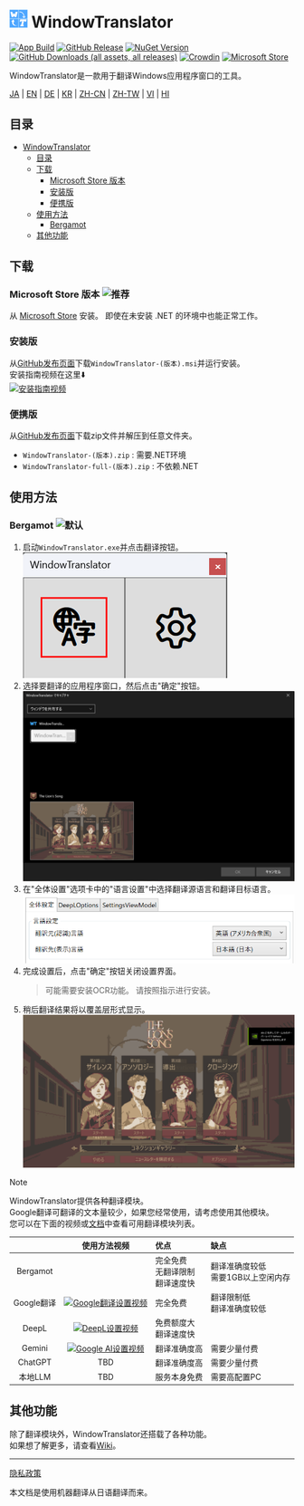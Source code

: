 # <img src="images/wt.png" width="32" > WindowTranslator

[![App Build](https://github.com/Freeesia/WindowTranslator/actions/workflows/dotnet-desktop.yml/badge.svg)](https://github.com/Freeesia/WindowTranslator/actions/workflows/dotnet-desktop.yml)
[![GitHub Release](https://img.shields.io/github/v/release/Freeesia/WindowTranslator)](https://github.com/Freeesia/WindowTranslator/releases/latest)
[![NuGet Version](https://img.shields.io/nuget/v/WindowTranslator.Abstractions)](https://www.nuget.org/packages/WindowTranslator.Abstractions)
[![GitHub Downloads (all assets, all releases)](https://img.shields.io/github/downloads/Freeesia/WindowTranslator/total)](https://github.com/Freeesia/WindowTranslator/releases/latest)
[![Crowdin](https://badges.crowdin.net/windowtranslator/localized.svg)](https://crowdin.com/project/windowtranslator)
[![Microsoft Store](https://get.microsoft.com/images/en-us%20dark.svg)](https://apps.microsoft.com/detail/9pjd2fdzqxm3?referrer=appbadge&mode=direct)

WindowTranslator是一款用于翻译Windows应用程序窗口的工具。

[JA](README.md) | [EN](./README.en.md) | [DE](./README.de.md) | [KR](./README.kr.md) | [ZH-CN](./README.zh-cn.md) | [ZH-TW](./README.zh-tw.md) | [VI](./README.vi.md) | [HI](./README.hi.md)

## 目录
- [ WindowTranslator](#-windowtranslator)
  - [目录](#目录)
  - [下载](#下载)
    - [Microsoft Store 版本 ](#microsoft-store-版本-)
    - [安装版](#安装版)
    - [便携版](#便携版)
  - [使用方法](#使用方法)
    - [Bergamot ](#bergamot-)
  - [其他功能](#其他功能)

## 下载
### Microsoft Store 版本 ![推荐](https://img.shields.io/badge/推荐-brightgreen)

从 [Microsoft Store](https://apps.microsoft.com/detail/9pjd2fdzqxm3?referrer=appbadge&mode=direct) 安装。
即使在未安装 .NET 的环境中也能正常工作。

### 安装版

从[GitHub发布页面](https://github.com/Freeesia/WindowTranslator/releases/latest)下载`WindowTranslator-(版本).msi`并运行安装。  
安装指南视频在这里⬇️  
[![安装指南视频](https://github.com/user-attachments/assets/b5babc02-715b-43bc-ba97-f23078ffd39b)](https://youtu.be/wvcbCLA9chQ?t=7)

### 便携版

从[GitHub发布页面](https://github.com/Freeesia/WindowTranslator/releases/latest)下载zip文件并解压到任意文件夹。  
- `WindowTranslator-(版本).zip` : 需要.NET环境  
- `WindowTranslator-full-(版本).zip` : 不依赖.NET

## 使用方法

### Bergamot ![默认](https://img.shields.io/badge/默认-brightgreen)

1. 启动`WindowTranslator.exe`并点击翻译按钮。  
   ![翻译按钮](images/translate.png)
2. 选择要翻译的应用程序窗口，然后点击"确定"按钮。  
   ![窗口选择](images/select.png)
3. 在"全体设置"选项卡中的"语言设置"中选择翻译源语言和翻译目标语言。  
   ![语言设置](images/language.png)
4. 完成设置后，点击"确定"按钮关闭设置界面。  
   > 可能需要安装OCR功能。
   > 请按照指示进行安装。
5. 稍后翻译结果将以覆盖层形式显示。  
   ![翻译结果](images/result.png)

> [!NOTE]
> WindowTranslator提供各种翻译模块。  
> Google翻译可翻译的文本量较少，如果您经常使用，请考虑使用其他模块。  
> 您可以在下面的视频或[文档](https://wt.studiofreesia.com/TranslateModule.zh-cn)中查看可用翻译模块列表。
> 
> |                |                                                          使用方法视频                                                           | 优点                    | 缺点                        |
> | :------------: | :-----------------------------------------------------------------------------------------------------------------------------------: | :---------------------------- | :----------------------------------- |
> |   Bergamot     | | 完全免费<br/>无翻译限制<br/>翻译速度快 | 翻译准确度较低<br/>需要1GB以上空闲内存 |
> |   Google翻译   | [![Google翻译设置视频](https://github.com/user-attachments/assets/bbf45370-0387-47e1-b690-3183f37e06d2)](https://youtu.be/83A8T890N5M)  | 完全免费 | 翻译限制低<br/>翻译准确度较低 |
> |     DeepL      |   [![DeepL设置视频](https://github.com/user-attachments/assets/4abd512f-cff9-45a8-852b-722641458f0b)](https://youtu.be/D7Yb6rIVPI0)   | 免费额度大<br/>翻译速度快 | |
> |     Gemini     | [![Google AI设置视频](https://github.com/user-attachments/assets/9d3a91ab-f1aa-4079-be68-622212ab1b68)](https://youtu.be/Oht0z03M91I) | 翻译准确度高 | 需要少量付费 |
> |    ChatGPT     | TBD | 翻译准确度高 | 需要少量付费 |
> | 本地LLM | TBD | 服务本身免费 | 需要高配置PC |

## 其他功能

除了翻译模块外，WindowTranslator还搭载了各种功能。  
如果想了解更多，请查看[Wiki](https://github.com/Freeesia/WindowTranslator/wiki)。

---
[隐私政策](PrivacyPolicy.md)

本文档是使用机器翻译从日语翻译而来。